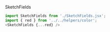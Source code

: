 SketchFields
```js
import SketchFields from './SketchFields.jsx';
import { red } from '../../helpers/color';
<SketchFields {...red} />
```